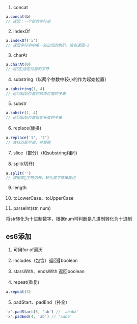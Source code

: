 1. concat

```js
a.concat(b)
// 返回：一个新的字符串
```

2. indexOf

```js
a.indexOf('i')
// 返回字符串中第一处出现的索引，没有返回-1
```

3. charAt

```js
a.charAt(0)
// 返回指定位置的字符
```

4. substring（以两个参数中较小的作为起始位置）

```js
a.substring(1, 4)
// 返回起始位置到结束位置的子串
```

5. substr

```js
a.substr(1, 4)
// 返回起始位置指定长度的子串
```

6. replace(替换)

```js
a.replace('1', '2')
// 查找匹配字串，并替换
```

7. slice（部分）(和substring相同)

8. split(切开)

```js
a.split('')
// 根据某字符切开，转化成字符串数组
```

9. length

10. toLowerCase、toUpperCase

11. parseInt(str, num)

将str转化为十进制数字，根据num可判断是几进制转化为十进制

## es6添加

1. 可用for of遍历

2. includes（包含）返回boolean

3. starsWith、endsWith 返回boolean

4. repeat(重复)

```js
a.repeat(3)
```

5. padStart、padEnd（补全）

```js
'x'.padStart(5, 'ab') // 'ababx'
'x'.padEnd(4, 'ab') // 'xaba'
```

